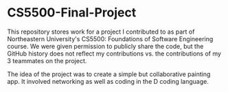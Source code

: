 # CS5500-Final-Project

This repository stores work for a project I contributed to as part of Northeastern University's CS5500: Foundations of Software Engineering course.
We were given permission to publicly share the code, but the GitHub history does not reflect my contributions vs. the contributions of my 3 teammates on the project.

The idea of the project was to create a simple but collaborative painting app. It involved networking as well as coding in the D coding language.


